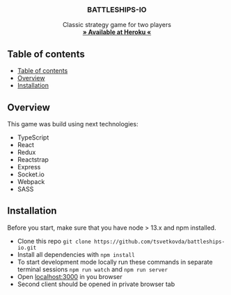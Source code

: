 <h3 align="center">BATTLESHIPS-IO</h3>

<p align="center">
    Classic strategy game for two players
    <br>
    <a href="https://battleships-io.herokuapp.com/"><strong>» Available at Heroku «</strong></a>
</p>

## Table of contents

- [Table of contents](#table-of-contents)
- [Overview](#overview)
- [Installation](#installation)

## Overview

This game was build using next technologies:

- TypeScript
- React
- Redux
- Reactstrap
- Express
- Socket.io
- Webpack
- SASS

## Installation

Before you start, make sure that you have node > 13.x and npm installed.

- Clone this repo `git clone https://github.com/tsvetkovda/battleships-io.git`
- Install all dependencies with `npm install`
- To start development mode locally run these commands in separate terminal sessions `npm run watch` and `npm run server`
- Open [localhost:3000](https://localhost:3000) in you browser
- Second client should be opened in private browser tab
